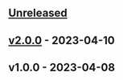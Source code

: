 <a name="unreleased"></a>
## [Unreleased]


<a name="v2.0.0"></a>
## [v2.0.0] - 2023-04-10

<a name="v1.0.0"></a>
## v1.0.0 - 2023-04-08

[Unreleased]: https://github.com/cailen/MLTests/compare/v2.0.0...HEAD
[v2.0.0]: https://github.com/cailen/MLTests/compare/v1.0.0...v2.0.0
